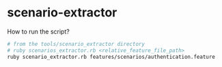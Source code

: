 # scenario-extractor

How to run the script?
```bash
# from the tools/scenario_extractor directory
# ruby scenarios_extractor.rb <relative_feature_file_path>
ruby scenario_extractor.rb features/scenarios/authentication.feature
```

